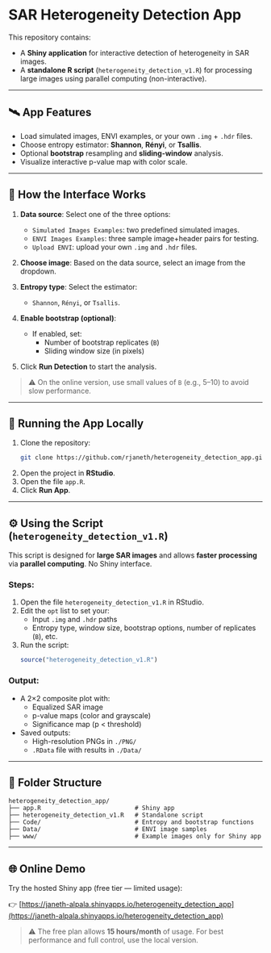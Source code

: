 # SAR Heterogeneity Detection App

This repository contains:

- A **Shiny application** for interactive detection of heterogeneity in SAR images.
- A **standalone R script** (`heterogeneity_detection_v1.R`) for processing large images using parallel computing (non-interactive).

---

## 🛰️ App Features

- Load simulated images, ENVI examples, or your own `.img` + `.hdr` files.
- Choose entropy estimator: **Shannon**, **Rényi**, or **Tsallis**.
- Optional **bootstrap** resampling and **sliding-window** analysis.
- Visualize interactive p-value map with color scale.

---

## 🧭 How the Interface Works

1. **Data source**: Select one of the three options:
   - `Simulated Images Examples`: two predefined simulated images.
   - `ENVI Images Examples`: three sample image+header pairs for testing.
   - `Upload ENVI`: upload your own `.img` and `.hdr` files.

2. **Choose image**: Based on the data source, select an image from the dropdown.

3. **Entropy type**: Select the estimator:
   - `Shannon`, `Rényi`, or `Tsallis`.

4. **Enable bootstrap (optional)**:
   - If enabled, set:
     - Number of bootstrap replicates (`B`)
     - Sliding window size (in pixels)

5. Click **Run Detection** to start the analysis.

> ⚠️ On the online version, use small values of `B` (e.g., 5–10) to avoid slow performance.

---

## 🚀 Running the App Locally

1. Clone the repository:
   ```bash
   git clone https://github.com/rjaneth/heterogeneity_detection_app.git
   ```
2. Open the project in **RStudio**.
3. Open the file `app.R`.
4. Click **Run App**.

---

## ⚙️ Using the Script (`heterogeneity_detection_v1.R`)

This script is designed for **large SAR images** and allows **faster processing** via **parallel computing**. No Shiny interface.

### Steps:

1. Open the file `heterogeneity_detection_v1.R` in RStudio.
2. Edit the `opt` list to set your:
   - Input `.img` and `.hdr` paths
   - Entropy type, window size, bootstrap options, number of replicates (`B`), etc.
3. Run the script:
   ```r
   source("heterogeneity_detection_v1.R")
   ```

### Output:

- A 2×2 composite plot with:
  - Equalized SAR image
  - p-value maps (color and grayscale)
  - Significance map (p < threshold)
- Saved outputs:
  - High-resolution PNGs in `./PNG/`
  - `.RData` file with results in `./Data/`

---

## 📁 Folder Structure

```
heterogeneity_detection_app/
├── app.R                          # Shiny app
├── heterogeneity_detection_v1.R   # Standalone script
├── Code/                          # Entropy and bootstrap functions
├── Data/                          # ENVI image samples
├── www/                           # Example images only for Shiny app
```

---

## 🌐 Online Demo

Try the hosted Shiny app (free tier — limited usage):

👉 [https://janeth-alpala.shinyapps.io/heterogeneity_detection_app](https://janeth-alpala.shinyapps.io/heterogeneity_detection_app)

> ⚠️ The free plan allows **15 hours/month** of usage. For best performance and full control, use the local version.

